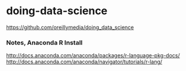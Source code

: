 # doing-data-science
https://github.com/oreillymedia/doing_data_science

### Notes, Anaconda R Install
http://docs.anaconda.com/anaconda/packages/r-language-pkg-docs/
http://docs.anaconda.com/anaconda/navigator/tutorials/r-lang/
